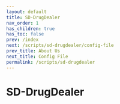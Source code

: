 ```yaml
---
layout: default
title: SD-DrugDealer
nav_order: 1
has_children: true
has_toc: false
prev: /index
next: /scripts/sd-drugdealer/config-file
prev_title: About Us
next_title: Config File
permalink: /scripts/sd-drugdealer
---
```


# SD-DrugDealer
